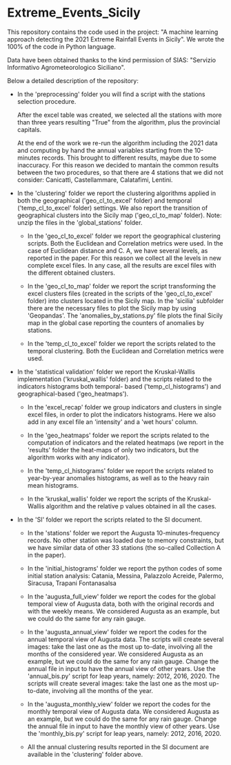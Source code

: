 # Extreme_Events_Sicily
This repository contains the code used in the project: "A machine learning approach detecting the 2021 Extreme Rainfall Events in Sicily". We wrote the 100% of the code in Python language.

Data have been obtained thanks to the kind permission of SIAS: "Servizio Informativo Agrometeorologico Siciliano".

Below a detailed description of the repository:
- In the 'preprocessing' folder you will find a script with the stations selection
  procedure.

  After the excel table was created, we selected all the stations with more than three years
  resulting "True" from the algorithm, plus the provincial capitals. 

  At the end of the work we re-run the algorithm including the 2021 data and computing by hand the
  annual variables starting from the 10-minutes records. This brought to different results, maybe
  due to some inaccuracy. For this reason we decided to mantain the common results between the two
  procedures, so that there are 4 stations that we did not consider: Canicattì, Castellammare,
  Calatafimi, Lentini.

- In the 'clustering' folder we report the clustering algorithms applied in both the geographical
  ('geo_cl_to_excel' folder) and temporal ('temp_cl_to_excel' folder) settings. 
  We also report the transition of geographical clusters into the Sicily map ('geo_cl_to_map'
  folder).
Note: unzip the files in the 'global_stations' folder.

	- In the 'geo_cl_to_excel' folder we report the geographical clustering scripts.
	  Both the Euclidean and Correlation metrics were used. 
	  In the case of Euclidean distance and C. A, we have several levels, as reported
	  in the paper. For this reason we collect all the levels in new complete excel files.
	  In any case, all the results are excel files with the different obtained
	  clusters.

	- In the 'geo_cl_to_map' folder we report the script transforming the excel clusters files
	  (created in the scripts of the 'geo_cl_to_excel' folder) into clusters located in the
	  Sicily map. In the 'sicilia' subfolder there are the necessary files to plot the Sicily
	  map by using 'Geopandas'. The 'anomalies_by_stations.py' file plots the final Sicily map
	  in the global case reporting the counters of anomalies by stations.

	- In the 'temp_cl_to_excel' folder we report the scripts related to the temporal
	  clustering. Both the Euclidean and Correlation metrics were used.

- In the 'statistical validation' folder we report the Kruskal-Wallis implementation
  ('kruskal_wallis' folder) and the scripts related to the indicators histograms both temporal-
  based ('temp_cl_histograms') and geographical-based ('geo_heatmaps').

	- In the 'excel_recap' folder we group indicators and clusters in single excel files, in
	  order to plot the indicators histograms. Here we also add in any excel file an
	  'intensity' and a 'wet hours' column.
	
	- In the 'geo_heatmaps' folder we report the scripts related to the computation of
	  indicators and the related heatmaps (we report in the 'results' folder the heat-maps of
	  only two indicators, but the algorithm works with any indicator).

	- In the 'temp_cl_histograms' folder we report the scripts related to year-by-year
	  anomalies histograms, as well as to the heavy rain mean histograms.

	- In the 'kruskal_wallis' folder we report the scripts of the Kruskal-Wallis algorithm and
	  the relative p values obtained in all the cases.

- In the 'SI' folder we report the scripts related to the SI document.
	
	- In the 'stations' folder we report the Augusta 10-minutes-frequency records.
	  No other station was loaded due to memory constraints, but we have similar data of other
	  33 stations (the so-called Collection A in the paper).

	- In the 'initial_histograms' folder we report the python codes of some initial station
	  analysis: Catania, Messina, Palazzolo Acreide, Palermo, Siracusa, Trapani Fontanasalsa

	- In the 'augusta_full_view' folder we report the codes for the global temporal view of
	  Augusta data, both with the original records and with the weekly means.
	  We considered Augusta as an example, but we could do the same for any rain gauge.

	- In the 'augusta_annual_view' folder we report the codes for the annual temporal view of
	  Augusta data. The scripts will create several images: take the last one as the most up
	  to-date, involving all the months of the considered year. We considered Augusta as an
	  example, but we could do the same for any rain gauge. Change the annual file in input to
	  have the annual view of other years. Use the 'annual_bis.py' script for leap years,
	  namely: 2012, 2016, 2020. The scripts will create several images: take the last one as
	  the most up-to-date, involving all the months of the year.

	- In the 'augusta_monthly_view' folder we report the codes for the monthly temporal view
	  of Augusta data. We considered Augusta as an example, but we could do the same for any
	  rain gauge. Change the annual file in input to have the monthly view of other years. Use
	  the 'monthly_bis.py' script for leap years, namely: 2012, 2016, 2020.
	
	- All the annual clustering results reported in the SI document are available in the
	  'clustering' folder above.
